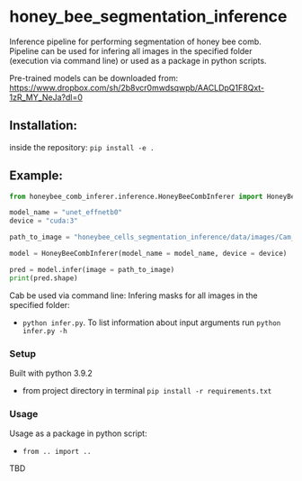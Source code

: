 # honey_bee_segmentation_inference
Inference pipeline for performing segmentation of honey bee comb.
Pipeline can be used for infering all images in the specified folder (execution via command line) or used as a package in python scripts.

Pre-trained models can be downloaded from: https://www.dropbox.com/sh/2b8vcr0mwdsqwpb/AACLDpQ1F8Qxt-1zR_MY_NeJa?dl=0

## Installation:

inside the repository: `pip install -e .`

## Example:

```python
from honeybee_comb_inferer.inference.HoneyBeeCombInferer import HoneyBeeCombInferer

model_name = "unet_effnetb0"
device = "cuda:3"

path_to_image = "honeybee_cells_segmentation_inference/data/images/Cam_0_2019-07-24T15_29_46.791050+00_00.png"

model = HoneyBeeCombInferer(model_name = model_name, device = device)

pred = model.infer(image = path_to_image)
print(pred.shape)

```
Cab be used via command line:
Infering masks for all images in the specified folder:
- `python infer.py`. To list information about input arguments run `python infer.py -h`



### Setup ###
Built with python 3.9.2

* from project directory in terminal `pip install -r requirements.txt`

### Usage ###



Usage as a package in python script:
- `from .. import ..`


TBD


